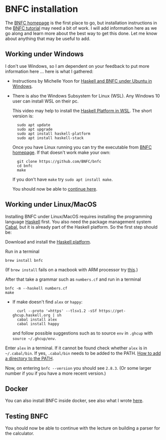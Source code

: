 # BNFC installation

The [BNFC homepage](http://bnfc.digitalgrammars.com/) is the first place to go, but installation instructions in the [BNFC tutorial](http://bnfc.digitalgrammars.com/tutorial/bnfc-tutorial.html) may need a bit of work. I will add information here as we go along and learn more about the best way to get this done. Let me know about anything that may be useful to add. 

## Working under Windows

I don't use Windows, so I am dependent on your feedback to put more information here ... here is what I gathered:

- Instructions by Michelle Yoon for [Haskell and BNFC under Ubuntu in Windows](michellesyoon-ubuntu-in-windows.md).

- There is also the Windows Subsystem for Linux (WSL). Any Windows 10 user can install WSL on their pc. 

    This video may help to install the [Haskell Platform in WSL](https://www.youtube.com/watch?v=aC3-Ur-mNM0). The short version is:

        sudo apt update
        sudo apt upgrade
        sudo apt install haskell-platform
        sudo apt install haskell-stack

    Once you have Linux running you can try the executable from [BNFC homepage](http://bnfc.digitalgrammars.com/). If that doesn't work make your own:

        git clone https://github.com/BNFC/bnfc
        cd bnfc  
        make

    If you don't have `make` try `sudo apt install make`.

    You should now be able to [continue here](https://hackmd.io/@alexhkurz/HJVtVl068#Generating-a-Parser-from-a-Context-Free-Grammar).

<!--
## Working with Docker

Jonathan Burns produced a setup that may simplify installation for some, using Docker, see [here](https://github.com/alexhkurz/programming-languages-2019/blob/master/LambdaNat-with-Docker/README.md) for details.

Scott Weller wrote up a [VM tutorial]( https://docs.google.com/document/d/17nty9Se19jSxUnQc2G2I635hvn12izD9a77ujF4yamk/edit?usp=sharing) of how to install a Linux VM on Windows to work with Docker.
-->

## Working under Linux/MacOS

Installing BNFC under Linux/MacOS requires installing the programming language [Haskell](https://www.haskell.org/) first. You also need the package management system [Cabal](https://www.haskell.org/cabal/), but it is already part of the Haskell platform. So the first step should be:

Download and install the [Haskell platform](https://www.haskell.org/platform/). 

<!--
Create a directory in which you want to clone the BNFC github directory and `cd` there in a terminal. Then perform the following commands (you may have to add a `cabal update` before the `make`).

    git clone https://github.com/BNFC/bnfc
    cd bnfc  
    make
-->

Run in a terminal

    brew install bnfc

(If `brew install` fails on a macbook with ARM processor try [this](https://stackoverflow.com/a/64997047/4600290).)

After that take a grammar such as `numbers.cf` and run in a terminal

    bnfc -m --haskell numbers.cf
    make

- If make doesn't find `alex` or `happy`:

        curl --proto '=https' --tlsv1.2 -sSf https://get-ghcup.haskell.org | sh
        cabal install alex 
        cabal install happy 

    and follow possible suggestions such as to source `env` in `.ghcup` with `source ~/.ghcup/env`.

<!--
After calling `make` I get a long list of output finishing with

           Configuring BNFC-2.8.3...
           cabal: Encountered missing dependencies:
           doctest >=0.8, hspec -any, temporary -any

           make: *** [internal-tests] Error 1
        
As far as I understand the missing dependencies and the error can be ignored as long as the executable `bnfc` was generated. 

Use your file browser to find where the exectuable `bnfc` is. I found it as `bnfc/source/dist/build/bnfc` (the first occurrence of `bnfc` refers to the directory cloned from github, the second occurrence refers to the executable).

Now we need to make sure that the operating system finds bnfc when typing `bnfc` in the terminal. For example, if you enter `bnfc --version` you may get a `command not found` message. We need to make sure that `bnfc` will be "in the path". I collected some information on [setting the PATH variable](PATH.md). 
-->

Enter `alex` in a terminal. If it cannot be found check whether `alex` is in `~/.cabal/bin`. If yes, `.cabal/bin` needs to be added to the PATH. [How to add a directory to the PATH](PATH.md).
 
Now, on entering `bnfc --version` you should see `2.8.3`. (Or some larger number if you if you have a more recent version.)

## Docker

You can also install BNFC inside docker, see also what I wrote [here](https://hackmd.io/@alexhkurz/HyhqVjZQt).

## Testing BNFC

You should now be able to continue with the lecture on building a parser for the calculator.
